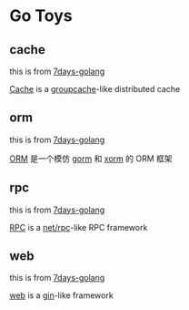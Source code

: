 # Go Toys

## cache

this is from [7days-golang](https://github.com/geektutu/7days-golang)

[Cache](https://geektutu.com/post/geecache.html) is a [groupcache](https://github.com/golang/groupcache)-like
distributed cache

## orm

this is from [7days-golang](https://github.com/geektutu/7days-golang)

[ORM](https://geektutu.com/post/geeorm.html) 是一个模仿 [gorm](https://github.com/jinzhu/gorm)
和 [xorm](https://github.com/go-xorm/xorm) 的 ORM 框架

## rpc

this is from [7days-golang](https://github.com/geektutu/7days-golang)

[RPC](https://geektutu.com/post/geerpc.html) is a [net/rpc](https://github.com/golang/go/tree/master/src/net/rpc)-like
RPC framework

## web

this is from [7days-golang](https://github.com/geektutu/7days-golang)

[web](https://geektutu.com/post/gee.html) is a [gin](https://github.com/gin-gonic/gin)-like framework


